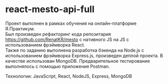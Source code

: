 # react-mesto-api-full

Проект выполнен в рамках обучения на онлайн-платформе Я.Практикум.  
Был произведен рефакторинг кода репозитария https://github.com/RenatKR/mesto с нативного JS на JS c использованием фрэймворка React.  
Также по заданию выполнена разработка бэкенда на Node.js с использованием фрэймворка Express.js, произведен деплой проекта.
В качестве использован MongoDB.
Предварительное тестирование выполнялось с помощью приложения Postman.

Технологии: JavaScript, React, NodeJS, Express, MongoDB
